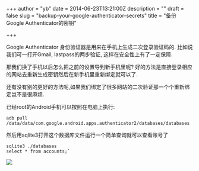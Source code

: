 +++
author = "yb"
date = 2014-06-23T13:21:00Z
description = ""
draft = false
slug = "backup-your-google-authenticator-secrets"
title = "备份Google Authenticator的密钥"

+++


Google Authenticator 身份验证器是用来在手机上生成二次登录验证码的. 比如说我们可一打开Gmail, lastpass的两步验证, 这样在安全性上有了一定保障. 

那我们换了手机以后怎么把之前的设置导到新手机里呢? 
好的方法是直接登录相应的网站去重新生成密钥然后在新手机里重新绑定就可以了.

还有没有别的更好的方法呢,如果我们绑定了很多网站的二次验证那一个个重新绑定岂不是很麻烦.

已经root的Android手机可以按照在电脑上执行:

`adb pull /data/data/com.google.android.apps.authenticator2/databases/databases`

然后用sqlite3打开这个数据库文件运行一个简单查询就可以查看账号了

	sqlite3 ./databases
	select * from accounts;`

![](/content/images/2014/Jun/sqlite.png)

